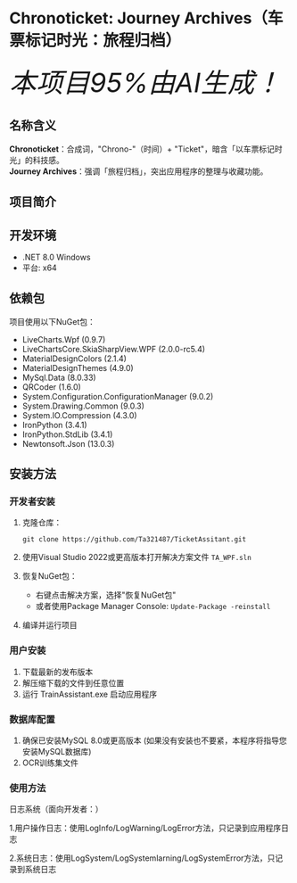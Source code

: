 # Chronoticket: Journey Archives（车票标记时光：旅程归档）
<font size = 36><i>本项目95%由AI生成！</i></font>

## 名称含义

**Chronoticket**：合成词，"Chrono-"（时间）+ "Ticket"，暗含「以车票标记时光」的科技感。  
**Journey Archives**：强调「旅程归档」，突出应用程序的整理与收藏功能。  


## 项目简介




## 开发环境
- .NET 8.0 Windows
- 平台: x64

## 依赖包
项目使用以下NuGet包：
- LiveCharts.Wpf (0.9.7)
- LiveChartsCore.SkiaSharpView.WPF (2.0.0-rc5.4)
- MaterialDesignColors (2.1.4)
- MaterialDesignThemes (4.9.0)
- MySql.Data (8.0.33)
- QRCoder (1.6.0)
- System.Configuration.ConfigurationManager (9.0.2)
- System.Drawing.Common (9.0.3)
- System.IO.Compression (4.3.0)
- IronPython (3.4.1)
- IronPython.StdLib (3.4.1)
- Newtonsoft.Json (13.0.3)

## 安装方法

### 开发者安装
1. 克隆仓库：
   ```
   git clone https://github.com/Ta321487/TicketAssitant.git
   ```

2. 使用Visual Studio 2022或更高版本打开解决方案文件 `TA_WPF.sln`

3. 恢复NuGet包：
   - 右键点击解决方案，选择"恢复NuGet包"
   - 或者使用Package Manager Console: `Update-Package -reinstall`

4. 编译并运行项目


### 用户安装
1. 下载最新的发布版本
2. 解压缩下载的文件到任意位置
3. 运行 TrainAssistant.exe 启动应用程序

### 数据库配置
1. 确保已安装MySQL 8.0或更高版本 (如果没有安装也不要紧，本程序将指导您安装MySQL数据库)
2. OCR训练集文件


###  使用方法
日志系统（面向开发者：）

1.用户操作日志：使用LogInfo/LogWarning/LogError方法，只记录到应用程序日志

2.系统日志：使用LogSystem/LogSystemlarning/LogSystemError方法，只记录到系统日志
